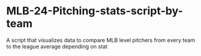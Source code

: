 # MLB-24-Pitching-stats-script-by-team
A script that visualizes data to compare MLB level pitchers from every team to the league average depending on stat
